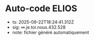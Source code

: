 # Auto-code ELIOS
- ts: 2025-09-22T18:24:41.312Z
- sig: ∞.je.toi.nous.432.528
- note: fichier généré automatiquement
